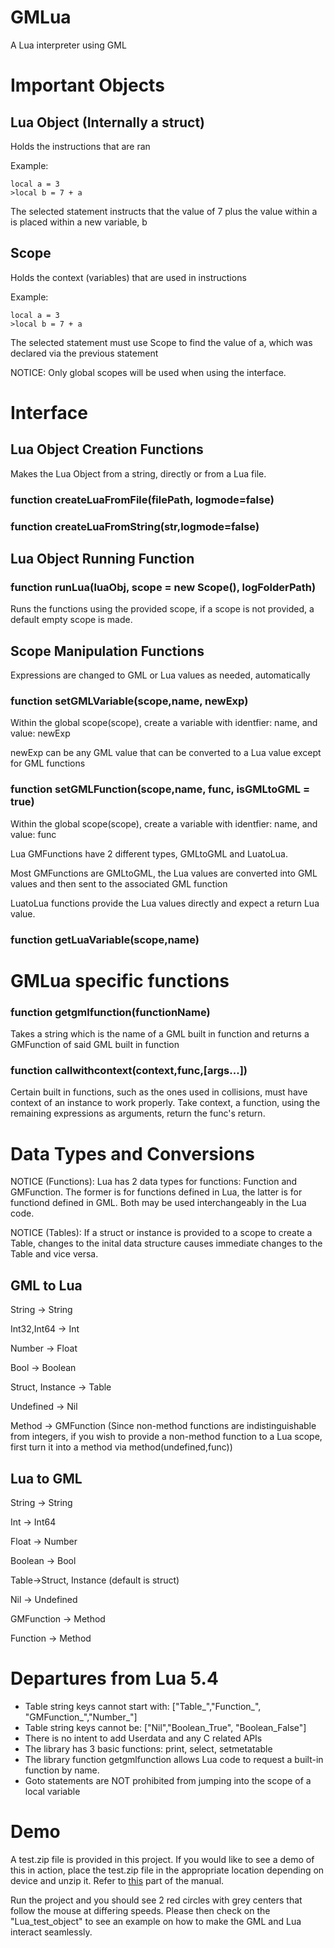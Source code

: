 # GMLua

A Lua interpreter using GML

# Important Objects

## Lua Object (Internally a struct)
Holds the instructions that are ran

Example: 
```
local a = 3
>local b = 7 + a
```
The selected statement instructs that the value of 7 plus the value within a is placed within a new variable, b


## Scope
Holds the context (variables) that are used in instructions

Example: 

```
local a = 3
>local b = 7 + a
```

The selected statement must use Scope to find the value of a, which was declared via the previous statement

NOTICE: Only global scopes will be used when using the interface.

# Interface

## Lua Object Creation Functions

Makes the Lua Object from a string, directly or from a Lua file.

### function createLuaFromFile(filePath, logmode=false)

### function createLuaFromString(str,logmode=false)

## Lua Object Running Function

### function runLua(luaObj, scope = new Scope(), logFolderPath)
Runs the functions using the provided scope, if a scope is not provided, a default empty scope is made.

## Scope Manipulation Functions

Expressions are changed to GML or Lua values as needed, automatically

### function setGMLVariable(scope,name, newExp)

Within the global scope(scope), create a variable with identfier: name, and value: newExp

newExp can be any GML value that can be converted to a Lua value except for GML functions

### function setGMLFunction(scope,name, func, isGMLtoGML = true)

Within the global scope(scope), create a variable with identfier: name, and value: func

Lua GMFunctions have 2 different types, GMLtoGML and LuatoLua.

Most GMFunctions are GMLtoGML, the Lua values are converted into GML values and then sent to the associated GML function

LuatoLua functions provide the Lua values directly and expect a return Lua value.

### function getLuaVariable(scope,name)

# GMLua specific functions

### function getgmlfunction(functionName)
Takes a string which is the name of a GML built in function and returns a GMFunction of said GML built in function

### function callwithcontext(context,func,[args...])
Certain built in functions, such as the ones used in collisions, must have context of an instance to work properly. Take context, a function, using the remaining expressions as arguments, return the func's return.

# Data Types and Conversions

NOTICE (Functions): Lua has 2 data types for functions: Function and GMFunction. The former is for functions defined in Lua, the latter is for functiond defined in GML. Both may be used interchangeably in the Lua code.  

NOTICE (Tables): If a struct or instance is provided to a scope to create a Table, changes to the inital data structure causes immediate changes to the Table and vice versa.

## GML to Lua

String -> String

Int32,Int64 -> Int

Number -> Float

Bool -> Boolean

Struct, Instance -> Table

Undefined -> Nil

Method -> GMFunction (Since non-method functions are indistinguishable from integers, if you wish to provide a non-method function to a Lua scope, first turn it into a method via method(undefined,func))


## Lua to GML

String -> String

Int -> Int64 

Float -> Number

Boolean -> Bool

Table->Struct, Instance (default is struct)

Nil -> Undefined

GMFunction -> Method

Function -> Method 

# Departures from Lua 5.4

- Table string keys cannot start with: ["Table_","Function_", "GMFunction_","Number_"]
- Table string keys cannot be: ["Nil","Boolean_True", "Boolean_False"]
- There is no intent to add Userdata and any C related APIs
- The library has 3 basic functions: print, select, setmetatable
- The library function getgmlfunction allows Lua code to request a built-in function by name.
- Goto statements are NOT prohibited from jumping into the scope of a local variable

# Demo

A test.zip file is provided in this project. If you would like to see a demo of this in action, place the test.zip file in the appropriate location depending on device and unzip it. Refer to [this](https://manual.yoyogames.com/Additional_Information/The_File_System.htm) part of the manual.

Run the project and you should see 2 red circles with grey centers that follow the mouse at differing speeds. Please then check on the "Lua_test_object" to see an example on how to make the GML and Lua interact seamlessly.
